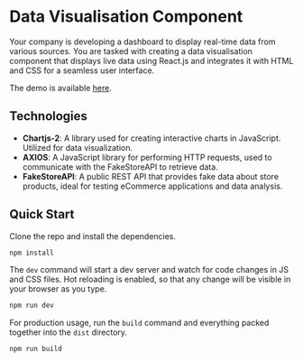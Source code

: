 # Data Visualisation Component

Your company is developing a dashboard to display real-time data from various sources. You are tasked with creating
a data visualisation component that displays live data using React.js and integrates it with HTML and CSS for a
seamless user interface.

The demo is available [here](https://demo.berdychowski.com/dvc/).

## Technologies

-   **Chartjs-2**: A library used for creating interactive charts in JavaScript. Utilized for data visualization.
-   **AXIOS**: A JavaScript library for performing HTTP requests, used to communicate with the FakeStoreAPI to retrieve data.
-   **FakeStoreAPI**: A public REST API that provides fake data about store products, ideal for testing eCommerce applications and data analysis.

## Quick Start

Clone the repo and install the dependencies.

```bash
npm install
```

The `dev` command will start a dev server and watch for code changes in JS and CSS files. Hot reloading is enabled, so that any change will be visible in your browser as you type.

```bash
npm run dev
```

For production usage, run the `build` command and everything packed together into the `dist` directory.

```bash
npm run build
```

